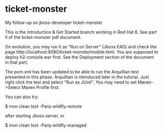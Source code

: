 # ticket-monster
My follow-up on jboss-developer ticket-monster

This is the Introduction & Get Started branch working in Red Hat 8. See part II of the ticket-monster pdf document.

On evolution, you may run it as "Run on Server" (Jboss EAD) and check the page http://localhost:8080/ticket-monster/mobile.html. You are supposed to deploy h2-console.war first. See the Deployment section of the document in that part.

The pom.xml has been updated to be able to run the Arquillian test presented in this phase. Arquillian is introduced later in the tutorial. Just right click the test and select "Run as JUnit". You may need to set Maven->Select Maven Profile first.

You can also try:

$ mvn clean test -Parq-wildfly-remote

after starting Jboss server, or 

$ mvn clean test -Parq-wildfly-managed
